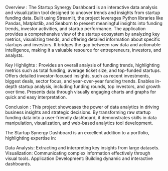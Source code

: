 Overview : 
    The Startup Synergy Dashboard is an interactive data analysis and visualization tool designed to uncover trends and insights from startup funding data. 
    Built using Streamlit, the project leverages Python libraries like Pandas, Matplotlib, and Seaborn to present meaningful insights into funding trends, investor activities, and startup performance.
    The application provides a comprehensive view of the startup ecosystem by analyzing key metrics, visualizing trends, and offering detailed information about specific startups and investors. 
    It bridges the gap between raw data and actionable intelligence, making it a valuable resource for entrepreneurs, investors, and analysts.

Key Highlights : 
  Provides an overall analysis of funding trends, highlighting metrics such as total funding, average ticket size, and top-funded startups.
  Offers detailed investor-focused insights, such as recent investments, biggest deals, sector focus, and year-over-year funding trends.
  Enables in-depth startup analysis, including funding rounds, top investors, and growth over time.
  Presents data through visually engaging charts and graphs for quick and easy interpretation.    

Conclusion : 
  This project showcases the power of data analytics in driving business insights and strategic decisions. By transforming raw startup funding data into a user-friendly dashboard, 
  it demonstrates skills in data manipulation, visualization, and web-based analytics tool development.
  
  The Startup Synergy Dashboard is an excellent addition to a portfolio, highlighting expertise in:
  
  Data Analysis: Extracting and interpreting key insights from large datasets.
  Visualization: Communicating complex information effectively through visual tools.
  Application Development: Building dynamic and interactive dashboards.
